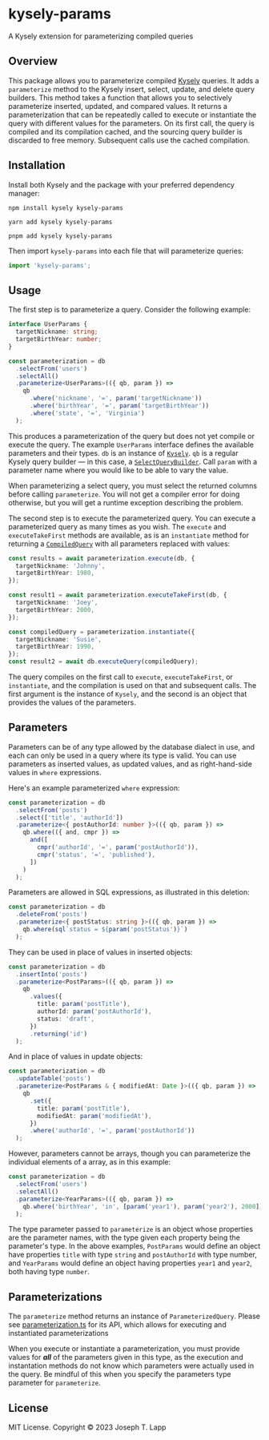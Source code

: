 # kysely-params

A Kysely extension for parameterizing compiled queries

## Overview

This package allows you to parameterize compiled [Kysely](https://github.com/kysely-org/kysely) queries. It adds a `parameterize` method to the Kysely insert, select, update, and delete query builders. This method takes a function that allows you to selectively parameterize inserted, updated, and compared values. It returns a parameterization that can be repeatedly called to execute or instantiate the query with different values for the parameters. On its first call, the query is compiled and its compilation cached, and the sourcing query builder is discarded to free memory. Subsequent calls use the cached compilation.

## Installation

Install both Kysely and the package with your preferred dependency manager:

```
npm install kysely kysely-params

yarn add kysely kysely-params

pnpm add kysely kysely-params
```

Then import `kysely-params` into each file that will parameterize queries:

```ts
import 'kysely-params';
```

## Usage

The first step is to parameterize a query. Consider the following example:

```ts
interface UserParams {
  targetNickname: string;
  targetBirthYear: number;
}

const parameterization = db
  .selectFrom('users')
  .selectAll()
  .parameterize<UserParams>(({ qb, param }) =>
    qb
      .where('nickname', '=', param('targetNickname'))
      .where('birthYear', '=', param('targetBirthYear'))
      .where('state', '=', 'Virginia')
  );
```

This produces a parameterization of the query but does not yet compile or execute the query. The example `UserParams` interface defines the available parameters and their types. `db` is an instance of [`Kysely`](https://kysely-org.github.io/kysely/classes/Kysely.html). `qb` is a regular Kysely query builder &mdash; in this case, a [`SelectQueryBuilder`](https://kysely-org.github.io/kysely/classes/SelectQueryBuilder.html). Call `param` with a parameter name where you would like to be able to vary the value.

When parameterizing a select query, you must select the returned columns before calling `parameterize`. You will not get a compiler error for doing otherwise, but you will get a runtime exception describing the problem.

The second step is to execute the parameterized query. You can execute a parameterized query as many times as you wish. The `execute` and `executeTakeFirst` methods are available, as is an `instantiate` method for returning a [`CompiledQuery`](https://github.com/kysely-org/kysely/blob/master/site/docs/recipes/splitting-build-compile-and-execute-code.md#execute-compiled-queries) with all parameters replaced with values:

```ts
const results = await parameterization.execute(db, {
  targetNickname: 'Johnny',
  targetBirthYear: 1980,
});

const result1 = await parameterization.executeTakeFirst(db, {
  targetNickname: 'Joey',
  targetBirthYear: 2000,
});

const compiledQuery = parameterization.instantiate({
  targetNickname: 'Susie',
  targetBirthYear: 1990,
});
const result2 = await db.executeQuery(compiledQuery);
```

The query compiles on the first call to `execute`, `executeTakeFirst`, or `instantiate`, and the compilation is used on that and subsequent calls. The first argument is the instance of `Kysely`, and the second is an object that provides the values of the parameters.

## Parameters

Parameters can be of any type allowed by the database dialect in use, and each can only be used in a query where its type is valid. You can use parameters as inserted values, as updated values, and as right-hand-side values in `where` expressions.

Here's an example parameterized `where` expression:

```ts
const parameterization = db
  .selectFrom('posts')
  .select(['title', 'authorId'])
  .parameterize<{ postAuthorId: number }>(({ qb, param }) =>
    qb.where(({ and, cmpr }) =>
      and([
        cmpr('authorId', '=', param('postAuthorId')),
        cmpr('status', '=', 'published'),
      ])
    )
  );
```

Parameters are allowed in SQL expressions, as illustrated in this deletion:

```ts
const parameterization = db
  .deleteFrom('posts')
  .parameterize<{ postStatus: string }>(({ qb, param }) =>
    qb.where(sql`status = ${param('postStatus')}`)
  );
```

They can be used in place of values in inserted objects:

```ts
const parameterization = db
  .insertInto('posts')
  .parameterize<PostParams>(({ qb, param }) =>
    qb
      .values({
        title: param('postTitle'),
        authorId: param('postAuthorId'),
        status: 'draft',
      })
      .returning('id')
  );
```

And in place of values in update objects:

```ts
const parameterization = db
  .updateTable('posts')
  .parameterize<PostParams & { modifiedAt: Date }>(({ qb, param }) =>
    qb
      .set({
        title: param('postTitle'),
        modifiedAt: param('modifiedAt'),
      })
      .where('authorId', '=', param('postAuthorId'))
  );
```

However, parameters cannot be arrays, though you can parameterize the individual elements of a array, as in this example:

```ts
const parameterization = db
  .selectFrom('users')
  .selectAll()
  .parameterize<YearParams>(({ qb, param }) =>
    qb.where('birthYear', 'in', [param('year1'), param('year2'), 2000])
  );
```

The type parameter passed to `parameterize` is an object whose properties are the parameter names, with the type given each property being the parameter's type. In the above examples, `PostParams` would define an object have properties `title` with type `string` and `postAuthorId` with type number, and `YearParams` would define an object having properties `year1` and `year2`, both having type `number`.

## Parameterizations

The `parameterize` method returns an instance of `ParameterizedQuery`. Please see [parameterization.ts](https://github.com/jtlapp/kysely-params/blob/main/src/lib/parameterization.ts) for its API, which allows for executing and instantiated parameterizations

When you execute or instantiate a parameterization, you must provide values for **_all_** of the parameters given in this type, as the execution and instantation methods do not know which parameters were actually used in the query. Be mindful of this when you specify the parameters type parameter for `parameterize`.

## License

MIT License. Copyright &copy; 2023 Joseph T. Lapp
